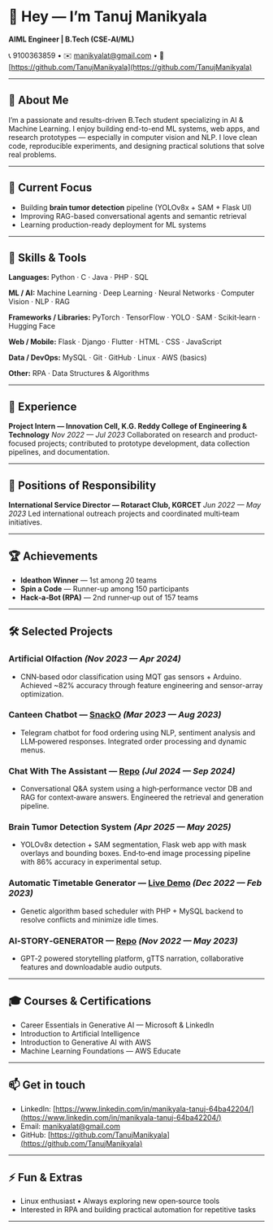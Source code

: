 # 👋 Hey — I’m Tanuj Manikyala

**AIML Engineer | B.Tech (CSE‑AI/ML)**

📞 9100363859 • ✉️ [manikyalat@gmail.com](mailto:manikyalat@gmail.com) • 🔗 [https://github.com/TanujManikyala](https://github.com/TanujManikyala)

---

## 🚀 About Me

I’m a passionate and results-driven B.Tech student specializing in AI & Machine Learning. I enjoy building end-to-end ML systems, web apps, and research prototypes — especially in computer vision and NLP. I love clean code, reproducible experiments, and designing practical solutions that solve real problems.

---

## 🔭 Current Focus

* Building **brain tumor detection** pipeline (YOLOv8x + SAM + Flask UI)
* Improving RAG-based conversational agents and semantic retrieval
* Learning production-ready deployment for ML systems

---

## 🧰 Skills & Tools

**Languages:** Python · C · Java · PHP · SQL

**ML / AI:** Machine Learning · Deep Learning · Neural Networks · Computer Vision · NLP · RAG

**Frameworks / Libraries:** PyTorch · TensorFlow · YOLO · SAM · Scikit‑learn · Hugging Face

**Web / Mobile:** Flask · Django · Flutter · HTML · CSS · JavaScript

**Data / DevOps:** MySQL · Git · GitHub · Linux · AWS (basics)

**Other:** RPA · Data Structures & Algorithms

---

## 💼 Experience

**Project Intern — Innovation Cell, K.G. Reddy College of Engineering & Technology**
*Nov 2022 — Jul 2023*
Collaborated on research and product-focused projects; contributed to prototype development, data collection pipelines, and documentation.

---

## 📌 Positions of Responsibility

**International Service Director — Rotaract Club, KGRCET**
*Jun 2022 — May 2023*
Led international outreach projects and coordinated multi‑team initiatives.

---

## 🏆 Achievements

* **Ideathon Winner** — 1st among 20 teams
* **Spin a Code** — Runner-up among 150 participants
* **Hack‑a‑Bot (RPA)** — 2nd runner‑up out of 157 teams

---

## 🛠 Selected Projects

### Artificial Olfaction  *(Nov 2023 — Apr 2024)*

* CNN‑based odor classification using MQT gas sensors + Arduino. Achieved ~82% accuracy through feature engineering and sensor-array optimization.

### Canteen Chatbot — [SnackO](https://github.com/TanujManikyala/SnackO) *(Mar 2023 — Aug 2023)*

* Telegram chatbot for food ordering using NLP, sentiment analysis and LLM‑powered responses. Integrated order processing and dynamic menus.

### Chat With The Assistant — [Repo](https://github.com/TanujManikyala/Chat-with-the-Assistant) *(Jul 2024 — Sep 2024)*

* Conversational Q&A system using a high‑performance vector DB and RAG for context‑aware answers. Engineered the retrieval and generation pipeline.

### Brain Tumor Detection System *(Apr 2025 — May 2025)*

* YOLOv8x detection + SAM segmentation, Flask web app with mask overlays and bounding boxes. End‑to‑end image processing pipeline with 86% accuracy in experimental setup.

### Automatic Timetable Generator — [Live Demo](https://kgr-atg.000webhostapp.com/index.html/) *(Dec 2022 — Feb 2023)*

* Genetic algorithm based scheduler with PHP + MySQL backend to resolve conflicts and minimize idle times.

### AI‑STORY‑GENERATOR — [Repo](https://github.com/TanujManikyala/AI-STORY-GENERATOR) *(Nov 2022 — May 2023)*

* GPT‑2 powered storytelling platform, gTTS narration, collaborative features and downloadable audio outputs.

---

## 🎓 Courses & Certifications

* Career Essentials in Generative AI — Microsoft & LinkedIn
* Introduction to Artificial Intelligence
* Introduction to Generative AI with AWS
* Machine Learning Foundations — AWS Educate

---

## 📫 Get in touch

* LinkedIn: [https://www.linkedin.com/in/manikyala-tanuj-64ba42204/](https://www.linkedin.com/in/manikyala-tanuj-64ba42204/)
* Email: [manikyalat@gmail.com](mailto:manikyalat@gmail.com)
* GitHub: [https://github.com/TanujManikyala](https://github.com/TanujManikyala)

---

## ⚡ Fun & Extras

* Linux enthusiast • Always exploring new open‑source tools
* Interested in RPA and building practical automation for repetitive tasks

---

